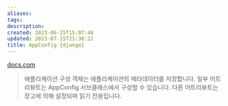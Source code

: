 ```yaml
---
aliases: 
tags: 
description:
created: 2023-06-15T15:07:44
updated: 2023-07-15T21:30:21
title: AppConfig {django}
---
```

[docs.com](https://docs.djangoproject.com/en/4.1/ref/applications/#django.apps.AppConfig)

> 애플리케이션 구성 객체는 애플리케이션의 메타데이터를 저장합니다. 일부 어트리뷰트는 AppConfig 서브클래스에서 구성할 수 있습니다. 다른 어트리뷰트는 장고에 의해 설정되며 읽기 전용입니다.
